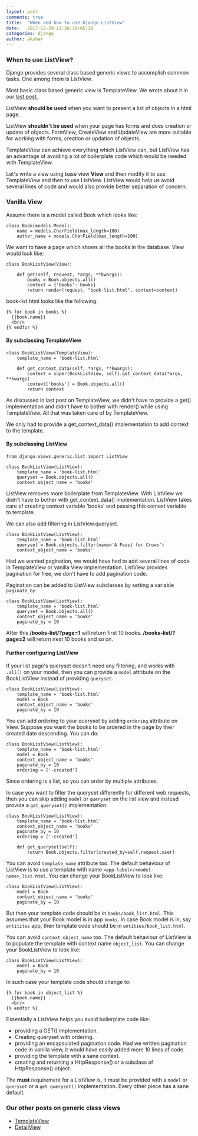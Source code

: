 ```yaml
---
layout: post
comments: true
title:  "When and how to use Django ListView"
date:   2017-12-29 11:36:39+05:30
categories: django
author: akshar
---
```


### When to use ListView?

Django provides several class based generic views to accomplish common tasks. One among them is ListView.

Most basic class based generic view is TemplateView. We wrote about it in our <a href="http://agiliq.com/blog/2017/12/when-and-how-use-django-templateview/" target="_blank">last post.</a>

ListView **should be used** when you want to present a list of objects in a html page.

ListView **shouldn't be used** when your page has forms and does creation or update of objects. FormView, CreateView and UpdateView are more suitable for working with forms, creation or updation of objects.

TemplateView can achieve everything which ListView can, but ListView has an advantage of avoiding a lot of boilerplate code which would be needed with TemplateView.

Let's write a view using base view **View** and then modify it to use TemplateView and then to use ListView. ListView would help us avoid several lines of code and would also provide better separation of concern.

### Vanilla View

Assume there is a model called Book which looks like:

    class Book(models.Model):
        name = models.CharField(max_length=100)
        author_name = models.CharField(max_length=100)

We want to have a page which shows all the books in the database. View would look like:

	class BookListView(View):

		def get(self, request, *args, **kwargs):
			books = Book.objects.all()
			context = {'books': books}
			return render(request, "book-list.html", context=context)

book-list.html looks like the following:

	{% for book in books %}
	  {{book.name}}
	  <br/>
	{% endfor %}

#### By subclassing TemplateView

	class BookListView(TemplateView):
		template_name = 'book-list.html'

		def get_context_data(self, *args, **kwargs):
			context = super(BookListView, self).get_context_data(*args, **kwargs)
			context['books'] = Book.objects.all()
			return context

As discussed in last post on TemplateView, we didn't have to provide a get() implementation and didn't have to bother with render() while using TemplateView. All that was taken care of by TemplateView.

We only had to provide a get_context_data() implementation to add context to the template.

#### By subclassing ListView

	from django.views.generic.list import ListView

	class BookListView(ListView):
		template_name = 'book-list.html'
		queryset = Book.objects.all()
		context_object_name = 'books'

ListView removes more boilerplate from TemplateView. With ListView we didn't have to bother with get_context_data() implementation. ListView takes care of creating context variable 'books' and passing this context variable to template.

We can also add filtering in ListView.queryset.

	class BookListView(ListView):
		template_name = 'book-list.html'
		queryset = Book.objects.filter(name='A Feast for Crows')
		context_object_name = 'books'

Had we wanted pagination, we would have had to add several lines of code in TemplateView or vanilla View implementation. ListView provides pagination for free, we don't have to add pagination code.

Pagination can be added to ListView subclasses by setting a variable `paginate_by`

	class BookListView(ListView):
		template_name = 'book-list.html'
		queryset = Book.objects.all()
		context_object_name = 'books'
		paginate_by = 10

After this **/books-list/?page=1** will return first 10 books. **/books-list/?page=2** will return next 10 books and so on.

#### Further configuring ListView

If your list page's queryset doesn't need any filtering, and works with `.all()` on your model, then you can provide a `model` attribute on the BookListView instead of providing `queryset`.

	class BookListView(ListView):
		template_name = 'book-list.html'
		model = Book
		context_object_name = 'books'
		paginate_by = 10

You can add ordering to your queryset by adding `ordering` attribute on View. Suppose you want the books to be ordered in the page by their created date descending. You can do:

	class BookListView(ListView):
		template_name = 'book-list.html'
		model = Book
		context_object_name = 'books'
		paginate_by = 10
		ordering = ['-created']

Since ordering is a list, so you can order by multiple attributes.

In case you want to filter the queryset differently for different web requests, then you can skip adding `model` or `queryset` on the list view and instead provide a `get_queryset()` implementation.

	class BookListView(ListView):
		template_name = 'book-list.html'
		context_object_name = 'books'
		paginate_by = 10
		ordering = ['-created']

	    def get_queryset(self):
	        return Book.objects.filter(created_by=self.request.user)

You can avoid `template_name` attribute too. The default behaviour of ListView is to use a template with name `<app-label>/<model-name>_list.html`. You can change your BookListView to look like:

	class BookListView(ListView):
		model = Book
		context_object_name = 'books'
		paginate_by = 10

But then your template code should be in `books/book_list.html`. This assumes that your Book model is in app `books`. In case Book model is in, say `entitites` app, then template code should be in `entities/book_list.html`.

You can avoid `context_object_name` too. The default behaviour of ListView is to populate the template with context name `object_list`. You can change your BookListView to look like:

	class BookListView(ListView):
		model = Book
		paginate_by = 10

In such case your template code should change to:

	{% for book in object_list %}
	  {{book.name}}
	  <br/>
	{% endfor %}

Essentially a ListView helps you avoid boilerplate code like:

* providing a GET() implementation.
* Creating queryset with ordering.
* providing an encapsulated pagination code. Had we written pagination code in vanilla view, it would have easily added more 10 lines of code.
* providing the template with a sane context.
* creating and returning a HttpResponse() or a subclass of HttpResponse() object.

The **must** requirement for a ListView is, it must be provided with a `model` or `queryset` or a `get_queryset()` implementation. Every other piece has a sane default.

### Our other posts on generic class views

* <a href="" target="_blank">TemplateView</a>
* <a href="" target="_blank">DetailView</a>

